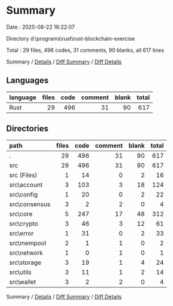 # Summary

Date : 2025-08-22 16:22:07

Directory d:\\programs\\rust\\rust-blockchain-exercise

Total : 29 files,  496 codes, 31 comments, 90 blanks, all 617 lines

Summary / [Details](details.md) / [Diff Summary](diff.md) / [Diff Details](diff-details.md)

## Languages
| language | files | code | comment | blank | total |
| :--- | ---: | ---: | ---: | ---: | ---: |
| Rust | 29 | 496 | 31 | 90 | 617 |

## Directories
| path | files | code | comment | blank | total |
| :--- | ---: | ---: | ---: | ---: | ---: |
| . | 29 | 496 | 31 | 90 | 617 |
| src | 29 | 496 | 31 | 90 | 617 |
| src (Files) | 1 | 14 | 0 | 2 | 16 |
| src\\account | 3 | 103 | 3 | 18 | 124 |
| src\\config | 1 | 20 | 0 | 2 | 22 |
| src\\consensus | 3 | 2 | 2 | 0 | 4 |
| src\\core | 5 | 247 | 17 | 48 | 312 |
| src\\crypto | 3 | 46 | 3 | 12 | 61 |
| src\\error | 1 | 31 | 0 | 2 | 33 |
| src\\mempool | 2 | 1 | 1 | 0 | 2 |
| src\\network | 1 | 0 | 1 | 0 | 1 |
| src\\storage | 3 | 19 | 1 | 4 | 24 |
| src\\utils | 3 | 11 | 1 | 2 | 14 |
| src\\wallet | 3 | 2 | 2 | 0 | 4 |

Summary / [Details](details.md) / [Diff Summary](diff.md) / [Diff Details](diff-details.md)